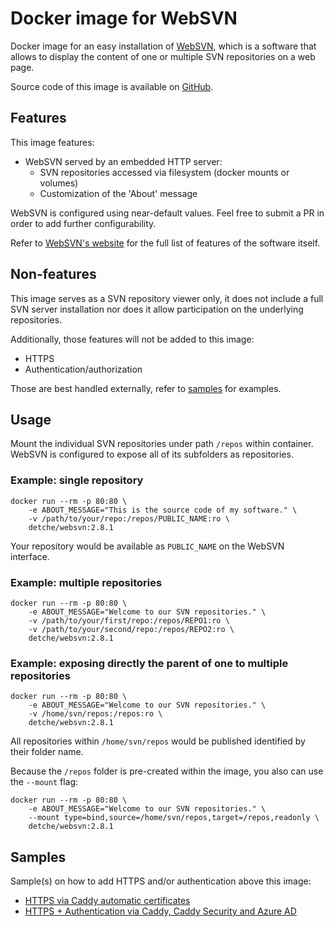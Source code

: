 # Docker image for WebSVN

Docker image for an easy installation of [WebSVN](https://websvnphp.github.io/),
which is a software that allows to display the content of one or multiple SVN
repositories on a web page.

Source code of this image is available on
[GitHub](https://github.com/detche/docker-websvn).

## Features

This image features:

* WebSVN served by an embedded HTTP server:
    * SVN repositories accessed via filesystem (docker mounts or volumes)
    * Customization of the 'About' message

WebSVN is configured using near-default values. Feel free to submit a PR in
order to add further configurability.

Refer to [WebSVN's website](https://websvnphp.github.io/) for the full list of
features of the software itself.

## Non-features

This image serves as a SVN repository viewer only, it does not
include a full SVN server installation nor does it allow participation on the
underlying repositories.

Additionally, those features will not be added to this image:

* HTTPS
* Authentication/authorization

Those are best handled externally, refer to [samples](#Samples) for examples.

## Usage

Mount the individual SVN repositories under path `/repos` within container.
WebSVN is configured to expose all of its subfolders as repositories.

### Example: single repository

```
docker run --rm -p 80:80 \
    -e ABOUT_MESSAGE="This is the source code of my software." \
    -v /path/to/your/repo:/repos/PUBLIC_NAME:ro \
    detche/websvn:2.8.1 
```

Your repository would be available as `PUBLIC_NAME` on the WebSVN interface.

### Example: multiple repositories

```
docker run --rm -p 80:80 \
    -e ABOUT_MESSAGE="Welcome to our SVN repositories." \
    -v /path/to/your/first/repo:/repos/REPO1:ro \
    -v /path/to/your/second/repo:/repos/REPO2:ro \
    detche/websvn:2.8.1 
```

### Example: exposing directly the parent of one to multiple repositories

```
docker run --rm -p 80:80 \
    -e ABOUT_MESSAGE="Welcome to our SVN repositories." \
    -v /home/svn/repos:/repos:ro \
    detche/websvn:2.8.1 
```

All repositories within `/home/svn/repos` would be published identified by their
folder name.

Because the `/repos` folder is pre-created within the image, you also can use
the `--mount` flag:

```
docker run --rm -p 80:80 \
    -e ABOUT_MESSAGE="Welcome to our SVN repositories." \
    --mount type=bind,source=/home/svn/repos,target=/repos,readonly \
    detche/websvn:2.8.1 
```

## Samples

Sample(s) on how to add HTTPS and/or authentication above this image:

* [HTTPS via Caddy automatic certificates](https://github.com/detche/docker-websvb/tree/master/samples/https)
* [HTTPS + Authentication via Caddy, Caddy Security and Azure AD](https://github.com/detche/docker-websvb/tree/master/samples/auth-caddy-azure)

